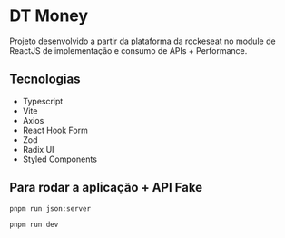 # DT Money

Projeto desenvolvido a partir da plataforma da rockeseat no module de ReactJS de implementação e consumo de APIs + Performance.

## Tecnologias

- Typescript
- Vite
- Axios
- React Hook Form
- Zod
- Radix UI
- Styled Components

## Para rodar a aplicação + API Fake

```shell
pnpm run json:server
```

```shell
pnpm run dev
```
